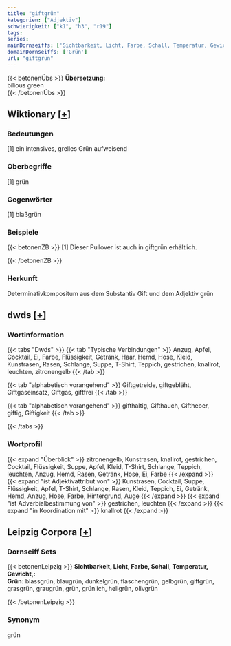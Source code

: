 ```yaml
---
title: "giftgrün"
kategorien: ["Adjektiv"]
schwierigkeit: ["k1", "h3", "r19"]
tags:
series:
mainDornseiffs: ['Sichtbarkeit, Licht, Farbe, Schall, Temperatur, Gewicht,']
domainDornseiffs: ['Grün']
url: "giftgrün"
---
```


{{< betonenÜbs >}}
**Übersetzung:**  
bilious green  
{{< /betonenÜbs >}}

## Wiktionary [[+](https://de.wiktionary.org/wiki/giftgrün)]

### Bedeutungen
[1] ein intensives, grelles Grün aufweisend  

### Oberbegriffe
[1] grün  

### Gegenwörter
[1] blaßgrün  

### Beispiele
{{< betonenZB >}}
[1] Dieser Pullover ist auch in giftgrün erhältlich.  

{{< /betonenZB >}}
### Herkunft
Determinativkompositum aus dem Substantiv Gift und dem Adjektiv grün  



## dwds [[+](https://www.dwds.de/wb/giftgrün)]

### Wortinformation
{{< tabs "Dwds" >}}
{{< tab "Typische Verbindungen" >}}
Anzug, Apfel, Cocktail, Ei, Farbe, Flüssigkeit, Getränk, Haar, Hemd, Hose, Kleid, Kunstrasen, Rasen, Schlange, Suppe, T-Shirt, Teppich, gestrichen, knallrot, leuchten, zitronengelb
{{< /tab >}}

{{< tab "alphabetisch vorangehend" >}}
Giftgetreide, giftgebläht, Giftgaseinsatz, Giftgas, giftfrei
{{< /tab >}}

{{< tab "alphabetisch vorangehend" >}}
gifthaltig, Gifthauch, Giftheber, giftig, Giftigkeit
{{< /tab >}}

{{< /tabs >}}

### Wortprofil
{{< expand "Überblick" >}} zitronengelb, Kunstrasen, knallrot, gestrichen, Cocktail, Flüssigkeit, Suppe, Apfel, Kleid, T-Shirt, Schlange, Teppich, leuchten, Anzug, Hemd, Rasen, Getränk, Hose, Ei, Farbe {{< /expand >}}
{{< expand "ist Adjektivattribut von" >}} Kunstrasen, Cocktail, Suppe, Flüssigkeit, Apfel, T-Shirt, Schlange, Rasen, Kleid, Teppich, Ei, Getränk, Hemd, Anzug, Hose, Farbe, Hintergrund, Auge {{< /expand >}}
{{< expand "ist Adverbialbestimmung von" >}} gestrichen, leuchten {{< /expand >}}
{{< expand "in Koordination mit" >}} knallrot {{< /expand >}}

## Leipzig Corpora [[+](https://corpora.uni-leipzig.de/en/res?word=giftgrün&corpusId=deu_newscrawl-public_2018)]

### Dornseiff Sets
{{< betonenLeipzig >}}
**Sichtbarkeit, Licht, Farbe, Schall, Temperatur, Gewicht,:**  
**Grün:** blassgrün, blaugrün, dunkelgrün, flaschengrün, gelbgrün, giftgrün, grasgrün, graugrün, grün, grünlich, hellgrün, olivgrün  

{{< /betonenLeipzig >}}

### Synonym
grün

